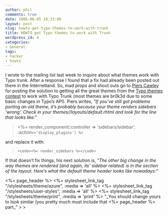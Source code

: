 ```yaml
---
author: phil
comments: true
date: 2006-06-05 18:33:00
layout: post
slug: howto-get-typo-themes-to-work-with-trunk
title: HOWTO get Typo themes to work with Trunk
wordpress_id: 4
categories:
- General
tags:
- hacker
- howto
---
```


I wrote to the mailing list last week to inquire about what themes work with Typo trunk.  After a response I found that a fix had already been posted out there in the Internetland.  So, mad props and shout outs go to [Piers Cawley](http://www.bofh.org.uk/) for posting the solution to getting all the great themes from the [Typo themes contest](http://typogarden.org) to work with Typo Trunk (most themes are br0k3d due to some basic changes in Typo’s API).  Piers writes, ”_If you’ve still got problems porting an old theme, it’s probably because your theme renders sidebars ‘wrong’. Check in your themes//layouts/default.rhtml and look for the line that looks like:_”


> <%= render_component(:controller => 'sidebars/sidebar', :action`=>'display_plugins') %>`







> 
and replace it with:


> 

>     
>     <code><%= render_sidebars %></code>
> 
> 



If that doesn’t fix things, his next solution is, ”_The other big change in the way themes are rendered (and again, its’ sidebar related) is in the  section of the layout. Here’s what the default theme header looks like nowadays:_”


> 

> 
> <head>
<title><%=h page_title %></title>
<%= page_header %>
<%= stylesheet_link_tag "/stylesheets/theme/azure", :media => 'all' %>
<%= stylesheet_link_tag "/stylesheets/user-styles", :media => 'all' %>
<%= stylesheet_link_tag "/stylesheets/theme/print", :media => 'print' %>
</head>“_You should change yours to look similar (you pretty much must include that <%= page_header %> part_”
> 
> 





> 
